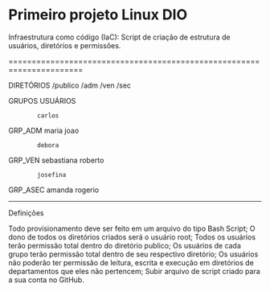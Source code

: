 # Primeiro projeto Linux DIO
 
Infraestrutura como código (IaC):
Script de criação de estrutura de usuários, diretórios e permissões.

======================================================================

DIRETÓRIOS
/publico
/adm
/ven
/sec

GRUPOS      USUÁRIOS

            carlos
GRP_ADM     maria
            joao

            debora
GRP_VEN     sebastiana
            roberto

            josefina
GRP_ASEC    amanda
            rogerio

---------------------------

Definições

Todo provisionamento deve ser feito em um arquivo do tipo Bash Script;
O dono de todos os diretórios criados será o usuário root;
Todos os usuários terão permissão total dentro do diretório publico;
Os usuários de cada grupo terão permissão total dentro de seu respectivo diretório;
Os usuários não poderão ter permissão de leitura, escrita e execução em diretórios de departamentos que eles não pertencem;
Subir arquivo de script criado para a sua conta no GitHub.



